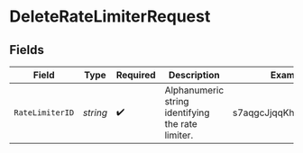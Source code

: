 # DeleteRateLimiterRequest


## Fields

| Field                                             | Type                                              | Required                                          | Description                                       | Example                                           |
| ------------------------------------------------- | ------------------------------------------------- | ------------------------------------------------- | ------------------------------------------------- | ------------------------------------------------- |
| `RateLimiterID`                                   | *string*                                          | :heavy_check_mark:                                | Alphanumeric string identifying the rate limiter. | s7aqgcJjqqKhwiTRMaP11                             |